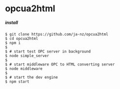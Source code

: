 opcua2html
====================

##### install 

    $ git clone https://github.com/ja-nz/opcua2html
    $ cd opcua2html
    $ npm i
    $
    $ # start test OPC server in background
    $ node simple_server
    $
    $ # start middleware OPC to HTML converting server
    $ node middleware
    $
    $ # start the dev engine
    $ npm start
